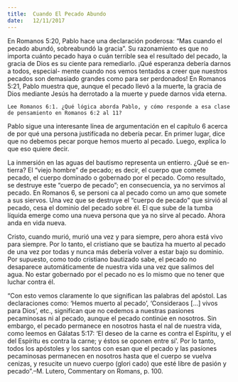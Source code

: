 ```yaml
---
title:  Cuando El Pecado Abundo
date:   12/11/2017
---
```


En Romanos 5:20, Pablo hace una declaración poderosa: “Mas cuando el pecado abundó, sobreabundó la gracia”. Su razonamiento es que no importa cuánto pecado haya o cuán terrible sea el resultado del pecado, la gracia de Dios es su ciente para remediarlo. ¡Qué esperanza debería darnos a todos, especial- mente cuando nos vemos tentados a creer que nuestros pecados son demasiado grandes como para ser perdonados! En Romanos 5:21, Pablo muestra que, aunque el pecado llevó a la muerte, la gracia de Dios mediante Jesús ha derrotado a la muerte y puede darnos vida eterna.

`Lee Romanos 6:1. ¿Qué lógica aborda Pablo, y cómo responde a esa clase de pensamiento en Romanos 6:2 al 11?`

Pablo sigue una interesante línea de argumentación en el capítulo 6 acerca de por qué una persona justifícada no debería pecar. En primer lugar, dice que no debemos pecar porque hemos muerto al pecado. Luego, explica lo que eso quiere decir.

La inmersión en las aguas del bautismo representa un entierro. ¿Qué se en- tierra? El “viejo hombre” de pecado; es decir, el cuerpo que comete pecado, el cuerpo dominado o gobernado por el pecado. Como resultado, se destruye este “cuerpo de pecado”; en consecuencia, ya no servimos al pecado. En Romanos 6, se personi ca al pecado como un amo que somete a sus siervos. Una vez que se destruye el “cuerpo de pecado” que sirvió al pecado, cesa el dominio del pecado sobre él. El que sube de la tumba líquida emerge como una nueva persona que ya no sirve al pecado. Ahora anda en vida nueva.

Cristo, cuando murió, murió una vez y para siempre, pero ahora está vivo para siempre. Por lo tanto, el cristiano que se bautiza ha muerto al pecado de una vez por todas y nunca más debería volver a estar bajo su dominio. Por supuesto, como todo cristiano bautizado sabe, el pecado no desaparece automáticamente de nuestra vida una vez que salimos del agua. No estar gobernado por el pecado no es lo mismo que no tener que luchar contra él.

“Con esto vemos claramente lo que significan las palabras del apóstol. Las declaraciones como: ‘Hemos muerto al pecado’, ‘Consideraos [...] vivos para Dios’, etc., significan que no cedemos a nuestras pasiones pecaminosas ni al pecado, aunque el pecado continúe en nosotros. Sin embargo, el pecado permanece en nosotros hasta el  nal de nuestra vida, como leemos en Gálatas 5:17: ‘El deseo de la carne es contra el Espíritu, y el del Espíritu es contra la carne; y éstos se oponen entre sí’. Por lo tanto, todos los apóstoles y los santos con esan que el pecado y las pasiones pecaminosas permanecen en nosotros hasta que el cuerpo se vuelva cenizas, y resucite un nuevo cuerpo (glori cado) que esté libre de pasión y pecado”.–M. Lutero, Commentary on Romans, p. 100.